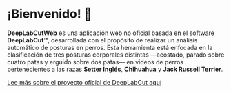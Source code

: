 # ¡Bienvenido! 👋

**DeepLabCutWeb** es una aplicación web no oficial basada en el software **DeepLabCut™️**, desarrollada con el propósito de realizar un análisis automático de posturas en perros. Esta herramienta está enfocada en la clasificación de tres posturas corporales distintas —acostado, parado sobre cuatro patas y erguido sobre dos patas— en videos de perros pertenecientes a las razas **Setter Inglés**, **Chihuahua** y **Jack Russell Terrier**.

[Lee más sobre el proyecto oficial de DeepLabCut aquí](https://github.com/DeepLabCut/DeepLabCut)
